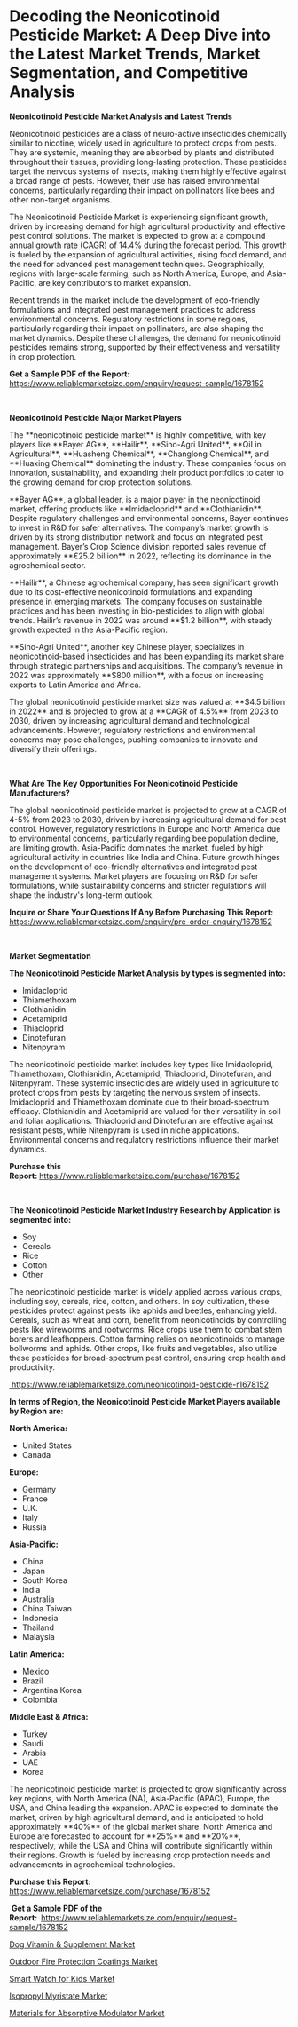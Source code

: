 <p><h1>Decoding the Neonicotinoid Pesticide Market: A Deep Dive into the Latest Market Trends, Market Segmentation, and Competitive Analysis</h1></p><p><strong>Neonicotinoid Pesticide Market Analysis and Latest Trends</strong></p>
<p><p>Neonicotinoid pesticides are a class of neuro-active insecticides chemically similar to nicotine, widely used in agriculture to protect crops from pests. They are systemic, meaning they are absorbed by plants and distributed throughout their tissues, providing long-lasting protection. These pesticides target the nervous systems of insects, making them highly effective against a broad range of pests. However, their use has raised environmental concerns, particularly regarding their impact on pollinators like bees and other non-target organisms.</p><p>The Neonicotinoid Pesticide Market is experiencing significant growth, driven by increasing demand for high agricultural productivity and effective pest control solutions. The market is expected to grow at a compound annual growth rate (CAGR) of 14.4% during the forecast period. This growth is fueled by the expansion of agricultural activities, rising food demand, and the need for advanced pest management techniques. Geographically, regions with large-scale farming, such as North America, Europe, and Asia-Pacific, are key contributors to market expansion.</p><p>Recent trends in the market include the development of eco-friendly formulations and integrated pest management practices to address environmental concerns. Regulatory restrictions in some regions, particularly regarding their impact on pollinators, are also shaping the market dynamics. Despite these challenges, the demand for neonicotinoid pesticides remains strong, supported by their effectiveness and versatility in crop protection.</p></p>
<p><strong>Get a Sample PDF of the Report:&nbsp;</strong> <a href="https://www.reliablemarketsize.com/enquiry/request-sample/1678152?utm_campaign=2111&utm_medium=2&utm_source=Github&utm_content=ia&utm_term=24012025&utm_id=neonicotinoid-pesticide">https://www.reliablemarketsize.com/enquiry/request-sample/1678152</a></p>
<p>&nbsp;</p>
<p><strong>Neonicotinoid Pesticide Major Market Players</strong></p>
<p><p>The **neonicotinoid pesticide market** is highly competitive, with key players like **Bayer AG**, **Hailir**, **Sino-Agri United**, **QiLin Agricultural**, **Huasheng Chemical**, **Changlong Chemical**, and **Huaxing Chemical** dominating the industry. These companies focus on innovation, sustainability, and expanding their product portfolios to cater to the growing demand for crop protection solutions.</p><p>**Bayer AG**, a global leader, is a major player in the neonicotinoid market, offering products like **Imidacloprid** and **Clothianidin**. Despite regulatory challenges and environmental concerns, Bayer continues to invest in R&D for safer alternatives. The company’s market growth is driven by its strong distribution network and focus on integrated pest management. Bayer’s Crop Science division reported sales revenue of approximately **€25.2 billion** in 2022, reflecting its dominance in the agrochemical sector.</p><p>**Hailir**, a Chinese agrochemical company, has seen significant growth due to its cost-effective neonicotinoid formulations and expanding presence in emerging markets. The company focuses on sustainable practices and has been investing in bio-pesticides to align with global trends. Hailir’s revenue in 2022 was around **$1.2 billion**, with steady growth expected in the Asia-Pacific region.</p><p>**Sino-Agri United**, another key Chinese player, specializes in neonicotinoid-based insecticides and has been expanding its market share through strategic partnerships and acquisitions. The company’s revenue in 2022 was approximately **$800 million**, with a focus on increasing exports to Latin America and Africa.</p><p>The global neonicotinoid pesticide market size was valued at **$4.5 billion in 2022** and is projected to grow at a **CAGR of 4.5%** from 2023 to 2030, driven by increasing agricultural demand and technological advancements. However, regulatory restrictions and environmental concerns may pose challenges, pushing companies to innovate and diversify their offerings.</p></p>
<p>&nbsp;</p>
<p><strong>What Are The Key Opportunities For Neonicotinoid Pesticide Manufacturers?</strong></p>
<p><p>The global neonicotinoid pesticide market is projected to grow at a CAGR of 4-5% from 2023 to 2030, driven by increasing agricultural demand for pest control. However, regulatory restrictions in Europe and North America due to environmental concerns, particularly regarding bee population decline, are limiting growth. Asia-Pacific dominates the market, fueled by high agricultural activity in countries like India and China. Future growth hinges on the development of eco-friendly alternatives and integrated pest management systems. Market players are focusing on R&D for safer formulations, while sustainability concerns and stricter regulations will shape the industry's long-term outlook.</p></p>
<p><strong>Inquire or Share Your Questions If Any Before Purchasing This Report:</strong> <a href="https://www.reliablemarketsize.com/enquiry/pre-order-enquiry/1678152?utm_campaign=2111&utm_medium=2&utm_source=Github&utm_content=ia&utm_term=24012025&utm_id=neonicotinoid-pesticide">https://www.reliablemarketsize.com/enquiry/pre-order-enquiry/1678152</a></p>
<p>&nbsp;</p>
<p><strong>Market Segmentation</strong></p>
<p><strong>The Neonicotinoid Pesticide Market Analysis by types is segmented into:</strong></p>
<p><ul><li>Imidacloprid</li><li>Thiamethoxam</li><li>Clothianidin</li><li>Acetamiprid</li><li>Thiacloprid</li><li>Dinotefuran</li><li>Nitenpyram</li></ul></p>
<p><p>The neonicotinoid pesticide market includes key types like Imidacloprid, Thiamethoxam, Clothianidin, Acetamiprid, Thiacloprid, Dinotefuran, and Nitenpyram. These systemic insecticides are widely used in agriculture to protect crops from pests by targeting the nervous system of insects. Imidacloprid and Thiamethoxam dominate due to their broad-spectrum efficacy. Clothianidin and Acetamiprid are valued for their versatility in soil and foliar applications. Thiacloprid and Dinotefuran are effective against resistant pests, while Nitenpyram is used in niche applications. Environmental concerns and regulatory restrictions influence their market dynamics.</p></p>
<p><strong>Purchase this Report:&nbsp;</strong><a href="https://www.reliablemarketsize.com/purchase/1678152?utm_campaign=2111&utm_medium=2&utm_source=Github&utm_content=ia&utm_term=24012025&utm_id=neonicotinoid-pesticide">https://www.reliablemarketsize.com/purchase/1678152</a></p>
<p>&nbsp;</p>
<p><strong>The Neonicotinoid Pesticide Market Industry Research by Application is segmented into:</strong></p>
<p><ul><li>Soy</li><li>Cereals</li><li>Rice</li><li>Cotton</li><li>Other</li></ul></p>
<p><p>The neonicotinoid pesticide market is widely applied across various crops, including soy, cereals, rice, cotton, and others. In soy cultivation, these pesticides protect against pests like aphids and beetles, enhancing yield. Cereals, such as wheat and corn, benefit from neonicotinoids by controlling pests like wireworms and rootworms. Rice crops use them to combat stem borers and leafhoppers. Cotton farming relies on neonicotinoids to manage bollworms and aphids. Other crops, like fruits and vegetables, also utilize these pesticides for broad-spectrum pest control, ensuring crop health and productivity.</p></p>
<p><a href="https://www.reliablemarketsize.com/neonicotinoid-pesticide-r1678152?utm_campaign=2111&utm_medium=2&utm_source=Github&utm_content=ia&utm_term=24012025&utm_id=neonicotinoid-pesticide">&nbsp;https://www.reliablemarketsize.com/neonicotinoid-pesticide-r1678152</a></p>
<p><strong>In terms of Region, the Neonicotinoid Pesticide Market Players available by Region are:</strong></p>
<p>
    <p> <strong> North America: </strong>
        <ul>
            <li>United States</li>
            <li>Canada</li>
        </ul>
        </p> 
    <p> <strong> Europe: </strong>
        <ul>
            <li>Germany</li>
            <li>France</li>
            <li>U.K.</li>
            <li>Italy</li>
            <li>Russia</li>
        </ul>
        </p> 
    <p> <strong> Asia-Pacific: </strong>
        <ul>
            <li>China</li>
            <li>Japan</li>
            <li>South Korea</li>
            <li>India</li>
            <li>Australia</li>
            <li>China Taiwan</li>
            <li>Indonesia</li>
            <li>Thailand</li>
            <li>Malaysia</li>
        </ul>
        </p> 
    <p> <strong> Latin America: </strong>
        <ul>
            <li>Mexico</li>
            <li>Brazil</li>
            <li>Argentina Korea</li>
            <li>Colombia</li>
        </ul>
        </p> 
    <p> <strong> Middle East & Africa: </strong>
        <ul>
            <li>Turkey</li>
            <li>Saudi</li>
            <li>Arabia</li>
            <li>UAE</li>
            <li>Korea</li>
        </ul>
    </p>
    </p>
<p><p>The neonicotinoid pesticide market is projected to grow significantly across key regions, with North America (NA), Asia-Pacific (APAC), Europe, the USA, and China leading the expansion. APAC is expected to dominate the market, driven by high agricultural demand, and is anticipated to hold approximately **40%** of the global market share. North America and Europe are forecasted to account for **25%** and **20%**, respectively, while the USA and China will contribute significantly within their regions. Growth is fueled by increasing crop protection needs and advancements in agrochemical technologies.</p></p>
<p><strong>Purchase this Report: </strong><a href="https://www.reliablemarketsize.com/purchase/1678152?utm_campaign=2111&utm_medium=2&utm_source=Github&utm_content=ia&utm_term=24012025&utm_id=neonicotinoid-pesticide">https://www.reliablemarketsize.com/purchase/1678152</a></p>
<p>&nbsp;<strong>Get a Sample PDF of the Report:&nbsp;&nbsp;</strong><a href="https://www.reliablemarketsize.com/enquiry/request-sample/1678152?utm_campaign=2111&utm_medium=2&utm_source=Github&utm_content=ia&utm_term=24012025&utm_id=neonicotinoid-pesticide">https://www.reliablemarketsize.com/enquiry/request-sample/1678152</a></p>
<p><strong></strong></p>
<p><p><a href="https://www.linkedin.com/pulse/decoding-dog-vitamin-supplement-market-dynamics-strategic-mpwve?utm_campaign=2111&utm_medium=2&utm_source=Github&utm_content=ia&utm_term=24012025&utm_id=neonicotinoid-pesticide">Dog Vitamin & Supplement Market</a></p><p><a href="https://www.linkedin.com/pulse/whats-fueling-124-growth-outdoor-fire-protection-coatings-wg8bf?utm_campaign=2111&utm_medium=2&utm_source=Github&utm_content=ia&utm_term=24012025&utm_id=neonicotinoid-pesticide">Outdoor Fire Protection Coatings Market</a></p><p><a href="https://www.linkedin.com/pulse/evaluating-impact-latest-trends-smart-watch-kids-market-zmpzc?utm_campaign=2111&utm_medium=2&utm_source=Github&utm_content=ia&utm_term=24012025&utm_id=neonicotinoid-pesticide">Smart Watch for Kids Market</a></p><p><a href="https://github.com/XavierTyler76/Market-Research-Report-List-1/blob/main/isopropyl-myristate-market.md?utm_campaign=2111&utm_medium=2&utm_source=Github&utm_content=ia&utm_term=24012025&utm_id=neonicotinoid-pesticide">Isopropyl Myristate Market</a></p><p><a href="https://www.linkedin.com/pulse/global-materials-absorptive-modulator-industry-analysis-ms1ae?utm_campaign=2111&utm_medium=2&utm_source=Github&utm_content=ia&utm_term=24012025&utm_id=neonicotinoid-pesticide">Materials for Absorptive Modulator Market</a></p></p>